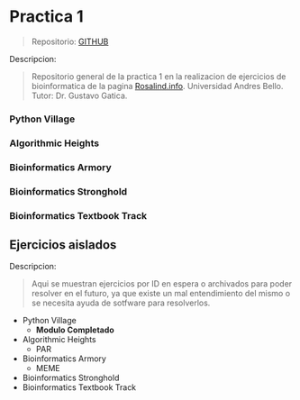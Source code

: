 # Practica 1

> Repositorio: [GITHUB](https://github.com/edgar-ramxs/practica-uno-unab)

Descripcion:

> Repositorio general de la practica 1 en la realizacion de ejercicios de bioinformatica de la pagina [Rosalind.info](https://rosalind.info/problems/locations/).
> Universidad Andres Bello.
> Tutor: Dr. Gustavo Gatica.

### Python Village

### Algorithmic Heights

### Bioinformatics Armory

### Bioinformatics Stronghold

### Bioinformatics Textbook Track

## Ejercicios aislados
Descripcion:

> Aqui se muestran ejercicios por ID en espera o archivados para poder resolver en el futuro, ya que existe un mal entendimiento del mismo o se necesita ayuda de sotfware para resolverlos.

- Python Village
  + **Modulo Completado**
- Algorithmic Heights
  + PAR
- Bioinformatics Armory
  + MEME
- Bioinformatics Stronghold
- Bioinformatics Textbook Track
